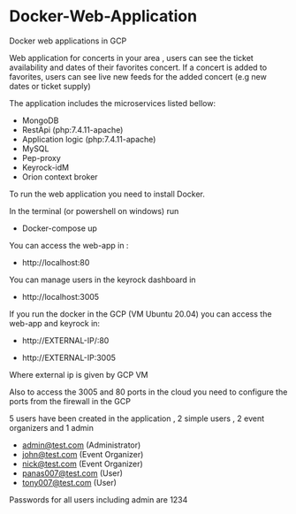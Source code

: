 # Docker-Web-Application
Docker web applications in GCP 

Web application for concerts in your area , users can see the ticket availability and dates of their favorites concert. 
If a concert is added to favorites, users can see live new feeds for the added concert (e.g new dates or ticket supply)

The application includes the microservices listed bellow:
- MongoDB
- RestApi (php:7.4.11-apache)
- Application logic (php:7.4.11-apache)
- MySQL 
- Pep-proxy
- Keyrock-idM
- Orion context broker

To run the web application you need to install Docker.

In the terminal (or powershell on windows) run

- Docker-compose up 

You can access the web-app in :

- http://localhost:80

You can manage users in the keyrock dashboard in 

- http://localhost:3005


If you run the docker in the GCP (VM Ubuntu 20.04) you can access the web-app and keyrock in:

- http://EXTERNAL-IP/:80
  
- http://EXTERNAL-IP:3005
  
Where external ip is given by GCP VM 

Also to access the 3005 and 80 ports in the cloud you need to configure the ports from the firewall in the GCP


5 users have been created in the application , 2 simple users , 2 event organizers and 1 admin

- admin@test.com (Administrator)
- john@test.com (Event Organizer)
- nick@test.com (Event Organizer)
- panas007@test.com (User)
- tony007@test.com (User)

Passwords for all users including admin are 1234
